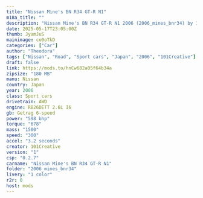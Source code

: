 ```yaml
---
title: "Nissan Mine's BN R34 GT-R N1"
m18a_title: ""
description: "Nissan Mine's BN R34 GT-R N1 2006 (2006_mines_bnr34) by 101Creative"
date: 2025-05-17T23:05:00Z
thumb: JyamJuS
mainimage: co0oTkD
categories: ["Car"]
author: "Theodora"
tags: ["Nissan", "Road", "Sport cars", "Japan", "2006", "101Creative"]
draft: false
link: https://mods.to/hnCw682a05f64b34a
zipsize: "180 MB"
manu: Nissan
country: Japan
year: 2006
class: Sport cars
drivetrain: AWD
engine: RB26DETT 2.6L I6
gb: Getrag 6-speed
power: "598 bhp"
torque: "678"
mass: "1500"
speed: "300"
accel: "3.2 seconds"
creator: 101Creative
version: "1"
csp: "0.2.7"
carname: "Nissan Mine's BN R34 GT-R N1"
folder: "2006_mines_bnr34"
livery: "1 color"
r2r: 0
host: mods
---
```

